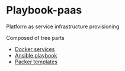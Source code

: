 Playbook-paas
============

Platform as service infrastructure provisioning

Composed of tree parts

- [Docker services](./docker)
- [Ansible playbook](./ansible)
- [Packer templates](./packer)
